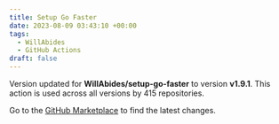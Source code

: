 ```yaml
---
title: Setup Go Faster
date: 2023-08-09 03:43:10 +00:00
tags:
  - WillAbides
  - GitHub Actions
draft: false
---
```



Version updated for **WillAbides/setup-go-faster** to version **v1.9.1**.
This action is used across all versions by 415 repositories.

Go to the [GitHub Marketplace](https://github.com/marketplace/actions/setup-go-faster) to find the latest changes.
